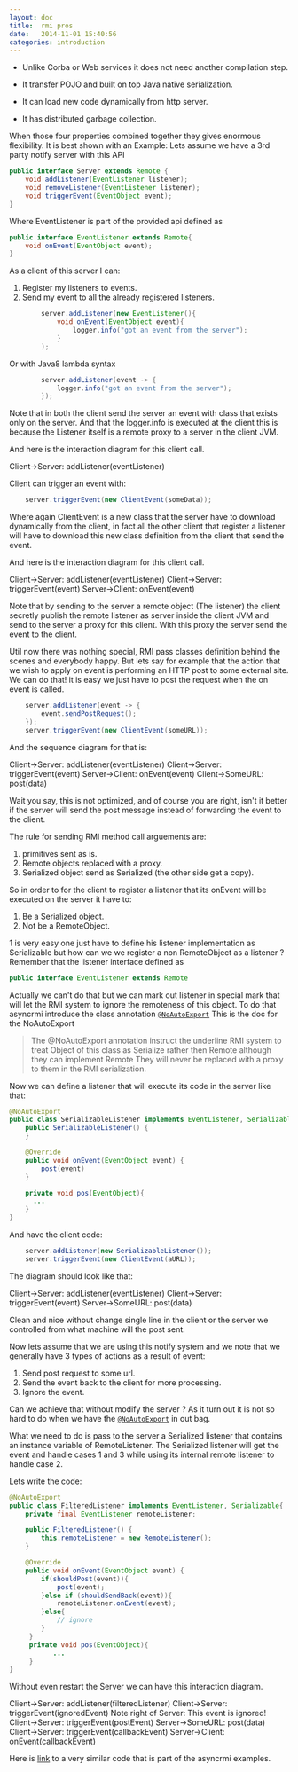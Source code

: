 ```yaml
---
layout: doc
title:  rmi pros
date:   2014-11-01 15:40:56
categories: introduction
---
```


- Unlike Corba or Web services it does not need another compilation step.

- It transfer POJO and built on top Java native serialization.

- It can load new code dynamically from http server.

- It has distributed garbage collection.

When those four properties combined together they gives enormous flexibility.
It is best shown with an Example:
Lets assume we have a 3rd party notify server with this API

````java
public interface Server extends Remote {
    void addListener(EventListener listener);
    void removeListener(EventListener listener);
    void triggerEvent(EventObject event);
}
````
Where EventListener is part of the provided api defined as

````java
public interface EventListener extends Remote{
    void onEvent(EventObject event);
}
````

As a client of this server I can:

1. Register my listeners to events.
2. Send my event to all the already registered listeners.

````java
        server.addListener(new EventListener(){
            void onEvent(EventObject event){
                logger.info("got an event from the server");
            }
        );
````

Or with Java8 lambda syntax

````java
        server.addListener(event -> {
            logger.info("got an event from the server");
        });
````

Note that in both the client send the server an event with class that exists only on the server.
And that the logger.info is executed at the client this is because the Listener itself is a remote proxy to a server
in the client JVM.

And here is the interaction diagram for this client call.
<div class="diagram">
    Client->Server: addListener(eventListener)
</div>

Client can trigger an event with:

```java
    server.triggerEvent(new ClientEvent(someData));
```

Where again ClientEvent is a new class that the server have to download dynamically from the client,
in fact all the other client that register a listener will have to download this new
class definition from the client that send the event.

And here is the interaction diagram for this client call.
<div class="diagram">
    Client->Server: addListener(eventListener)
    Client->Server: triggerEvent(event)
    Server->Client: onEvent(event)
</div>

Note that by sending to the server a remote object (The listener) the client secretly publish
the remote listener as server inside the client JVM and send to the server a proxy for this client.
With this proxy the server send the event to the client.

Util now there was nothing special, RMI pass classes definition behind the scenes and everybody happy.
But lets say for example that the action that we wish to apply on event is performing an HTTP post to some external site.
We can do that! it is easy we just have to post the request when the on event is called.

```java
    server.addListener(event -> {
        event.sendPostRequest();
    });
    server.triggerEvent(new ClientEvent(someURL));
```
And the sequence diagram for that is:
<div class="diagram">
    Client->Server: addListener(eventListener)
    Client->Server: triggerEvent(event)
    Server->Client: onEvent(event)
    Client->SomeURL: post(data)
</div>

Wait you say, this is not optimized, and of course you are right, isn't it better if the server will send the post
message instead of forwarding the event to the client.

The rule for sending RMI method call arguements are:

1. primitives sent as is.
2. Remote objects replaced with a proxy.
3. Serialized object send as Serialized (the other side get a copy).


So in order to for the client to register a listener that its onEvent will be executed on the server it have to:

1. Be a Serialized object.
2. Not be a RemoteObject.

1 is very easy one just have to define his listener implementation as Serializable but how can we we register a non RemoteObject as a listener ?
Remember that the listener interface defined as

```java
public interface EventListener extends Remote
```

Actually we can't do that but we can mark out listener in special mark that will let the RMI system to ignore the remoteness of this object.
To do that asyncrmi introduce the class annotation [`@NoAutoExport`](https://github.com/barakb/asyncrmi/blob/master/src/main/java/org/async/rmi/NoAutoExport.java)
This is the doc for the NoAutoExport

>The @NoAutoExport annotation instruct the underline RMI system to
>treat Object of this class as Serialize rather then Remote although they can implement Remote
>They will never be replaced with a proxy to them in the RMI serialization.

Now we can define a listener that will execute its code in the server like that:


```java
@NoAutoExport
public class SerializableListener implements EventListener, Serializable{
    public SerializableListener() {
    }

    @Override
    public void onEvent(EventObject event) {
        post(event)
    }

    private void pos(EventObject){
      ...
    }
}

```
And have the client code:

```java
    server.addListener(new SerializableListener());
    server.triggerEvent(new ClientEvent(aURL));
```

The diagram should look like that:

<div class="diagram">
    Client->Server: addListener(eventListener)
    Client->Server: triggerEvent(event)
    Server->SomeURL: post(data)
</div>

Clean and nice without change single line in the client or the server we controlled from what machine will the post sent.

Now lets assume that we are using this notify system and we note that we generally have 3 types of actions as a result of event:

1. Send post request to some url.
2. Send the event back to the client for more processing.
3. Ignore the event.


Can we achieve that without modify the server ?
As it turn out it is not so hard to do when we have the [`@NoAutoExport`](https://github.com/barakb/asyncrmi/blob/master/src/main/java/org/async/rmi/NoAutoExport.java)
in out bag.

What we need to do is pass to the server a Serialized listener that contains an instance variable of RemoteListener.
The Serialized listener will get the event and handle cases 1 and 3 while using its internal remote listener to handle case 2.

Lets write the code:

```java
@NoAutoExport
public class FilteredListener implements EventListener, Serializable{
    private final EventListener remoteListener;

    public FilteredListener() {
        this.remoteListener = new RemoteListener();
    }

    @Override
    public void onEvent(EventObject event) {
        if(shouldPost(event)){
            post(event);
        }else if (shouldSendBack(event)){
            remoteListener.onEvent(event);
        }else{
            // ignore
        }
     }
     private void pos(EventObject){
           ...
     }
}

```

Without even restart the Server we can have this interaction diagram.

<div class="diagram">
    Client->Server: addListener(filteredListener)
    Client->Server: triggerEvent(ignoredEvent)
    Note right of Server: This event is ignored!
    Client->Server: triggerEvent(postEvent)
    Server->SomeURL: post(data)
    Client->Server: triggerEvent(callbackEvent)
    Server->Client: onEvent(callbackEvent)
</div>

Here is [link](https://github.com/barakb/asyncrmi/tree/master/example/src/main/java/org/async/example/dcl) to a very similar code that is part of the asyncrmi examples.



